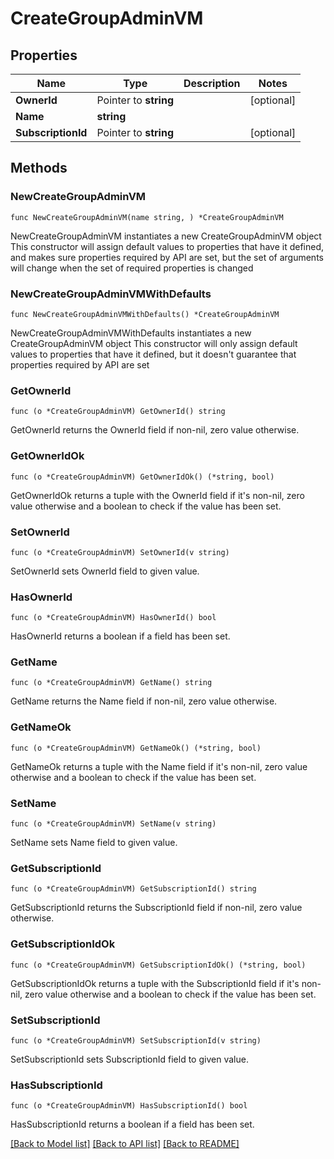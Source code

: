 # CreateGroupAdminVM

## Properties

Name | Type | Description | Notes
------------ | ------------- | ------------- | -------------
**OwnerId** | Pointer to **string** |  | [optional] 
**Name** | **string** |  | 
**SubscriptionId** | Pointer to **string** |  | [optional] 

## Methods

### NewCreateGroupAdminVM

`func NewCreateGroupAdminVM(name string, ) *CreateGroupAdminVM`

NewCreateGroupAdminVM instantiates a new CreateGroupAdminVM object
This constructor will assign default values to properties that have it defined,
and makes sure properties required by API are set, but the set of arguments
will change when the set of required properties is changed

### NewCreateGroupAdminVMWithDefaults

`func NewCreateGroupAdminVMWithDefaults() *CreateGroupAdminVM`

NewCreateGroupAdminVMWithDefaults instantiates a new CreateGroupAdminVM object
This constructor will only assign default values to properties that have it defined,
but it doesn't guarantee that properties required by API are set

### GetOwnerId

`func (o *CreateGroupAdminVM) GetOwnerId() string`

GetOwnerId returns the OwnerId field if non-nil, zero value otherwise.

### GetOwnerIdOk

`func (o *CreateGroupAdminVM) GetOwnerIdOk() (*string, bool)`

GetOwnerIdOk returns a tuple with the OwnerId field if it's non-nil, zero value otherwise
and a boolean to check if the value has been set.

### SetOwnerId

`func (o *CreateGroupAdminVM) SetOwnerId(v string)`

SetOwnerId sets OwnerId field to given value.

### HasOwnerId

`func (o *CreateGroupAdminVM) HasOwnerId() bool`

HasOwnerId returns a boolean if a field has been set.

### GetName

`func (o *CreateGroupAdminVM) GetName() string`

GetName returns the Name field if non-nil, zero value otherwise.

### GetNameOk

`func (o *CreateGroupAdminVM) GetNameOk() (*string, bool)`

GetNameOk returns a tuple with the Name field if it's non-nil, zero value otherwise
and a boolean to check if the value has been set.

### SetName

`func (o *CreateGroupAdminVM) SetName(v string)`

SetName sets Name field to given value.


### GetSubscriptionId

`func (o *CreateGroupAdminVM) GetSubscriptionId() string`

GetSubscriptionId returns the SubscriptionId field if non-nil, zero value otherwise.

### GetSubscriptionIdOk

`func (o *CreateGroupAdminVM) GetSubscriptionIdOk() (*string, bool)`

GetSubscriptionIdOk returns a tuple with the SubscriptionId field if it's non-nil, zero value otherwise
and a boolean to check if the value has been set.

### SetSubscriptionId

`func (o *CreateGroupAdminVM) SetSubscriptionId(v string)`

SetSubscriptionId sets SubscriptionId field to given value.

### HasSubscriptionId

`func (o *CreateGroupAdminVM) HasSubscriptionId() bool`

HasSubscriptionId returns a boolean if a field has been set.


[[Back to Model list]](../README.md#documentation-for-models) [[Back to API list]](../README.md#documentation-for-api-endpoints) [[Back to README]](../README.md)


